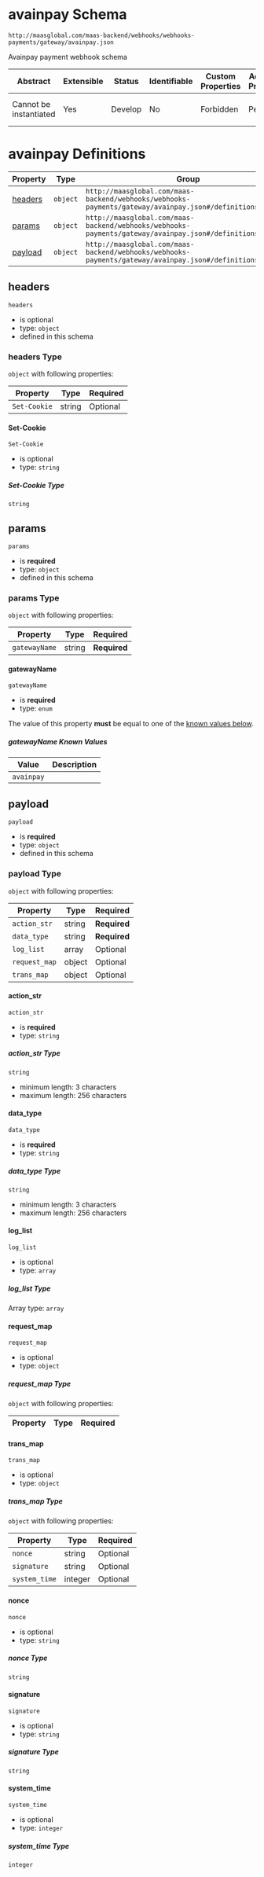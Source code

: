# avainpay Schema

```
http://maasglobal.com/maas-backend/webhooks/webhooks-payments/gateway/avainpay.json
```

Avainpay payment webhook schema

| Abstract               | Extensible | Status  | Identifiable | Custom Properties | Additional Properties | Defined In                                                                     |
| ---------------------- | ---------- | ------- | ------------ | ----------------- | --------------------- | ------------------------------------------------------------------------------ |
| Cannot be instantiated | Yes        | Develop | No           | Forbidden         | Permitted             | [maas-backend/webhooks/webhooks-payments/gateway/avainpay.json](avainpay.json) |

# avainpay Definitions

| Property            | Type     | Group                                                                                                      |
| ------------------- | -------- | ---------------------------------------------------------------------------------------------------------- |
| [headers](#headers) | `object` | `http://maasglobal.com/maas-backend/webhooks/webhooks-payments/gateway/avainpay.json#/definitions/request` |
| [params](#params)   | `object` | `http://maasglobal.com/maas-backend/webhooks/webhooks-payments/gateway/avainpay.json#/definitions/request` |
| [payload](#payload) | `object` | `http://maasglobal.com/maas-backend/webhooks/webhooks-payments/gateway/avainpay.json#/definitions/request` |

## headers

`headers`

- is optional
- type: `object`
- defined in this schema

### headers Type

`object` with following properties:

| Property     | Type   | Required |
| ------------ | ------ | -------- |
| `Set-Cookie` | string | Optional |

#### Set-Cookie

`Set-Cookie`

- is optional
- type: `string`

##### Set-Cookie Type

`string`

## params

`params`

- is **required**
- type: `object`
- defined in this schema

### params Type

`object` with following properties:

| Property      | Type   | Required     |
| ------------- | ------ | ------------ |
| `gatewayName` | string | **Required** |

#### gatewayName

`gatewayName`

- is **required**
- type: `enum`

The value of this property **must** be equal to one of the [known values below](#params-known-values).

##### gatewayName Known Values

| Value      | Description |
| ---------- | ----------- |
| `avainpay` |             |

## payload

`payload`

- is **required**
- type: `object`
- defined in this schema

### payload Type

`object` with following properties:

| Property      | Type   | Required     |
| ------------- | ------ | ------------ |
| `action_str`  | string | **Required** |
| `data_type`   | string | **Required** |
| `log_list`    | array  | Optional     |
| `request_map` | object | Optional     |
| `trans_map`   | object | Optional     |

#### action_str

`action_str`

- is **required**
- type: `string`

##### action_str Type

`string`

- minimum length: 3 characters
- maximum length: 256 characters

#### data_type

`data_type`

- is **required**
- type: `string`

##### data_type Type

`string`

- minimum length: 3 characters
- maximum length: 256 characters

#### log_list

`log_list`

- is optional
- type: `array`

##### log_list Type

Array type: `array`

#### request_map

`request_map`

- is optional
- type: `object`

##### request_map Type

`object` with following properties:

| Property | Type | Required |
| -------- | ---- | -------- |


#### trans_map

`trans_map`

- is optional
- type: `object`

##### trans_map Type

`object` with following properties:

| Property      | Type    | Required |
| ------------- | ------- | -------- |
| `nonce`       | string  | Optional |
| `signature`   | string  | Optional |
| `system_time` | integer | Optional |

#### nonce

`nonce`

- is optional
- type: `string`

##### nonce Type

`string`

#### signature

`signature`

- is optional
- type: `string`

##### signature Type

`string`

#### system_time

`system_time`

- is optional
- type: `integer`

##### system_time Type

`integer`
